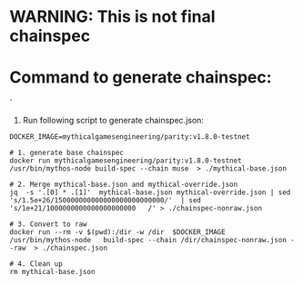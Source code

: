 # WARNING: This is not final chainspec 
# Command to generate chainspec:
`
 1. Run following script to generate chainspec.json:
```
DOCKER_IMAGE=mythicalgamesengineering/parity:v1.8.0-testnet

# 1. generate base chainspec  
docker run mythicalgamesengineering/parity:v1.8.0-testnet /usr/bin/mythos-node build-spec --chain muse  > ./mythical-base.json

# 2. Merge mythical-base.json and mythical-override.json
jq  -s '.[0] * .[1]'  mythical-base.json mythical-override.json | sed 's/1.5e+26/150000000000000000000000000/'  | sed 's/1e+21/1000000000000000000000   /' > ./chainspec-nonraw.json

# 3. Convert to raw 
docker run --rm -v $(pwd):/dir -w /dir  $DOCKER_IMAGE  /usr/bin/mythos-node   build-spec --chain /dir/chainspec-nonraw.json --raw  > ./chainspec.json

# 4. Clean up
rm mythical-base.json
```
